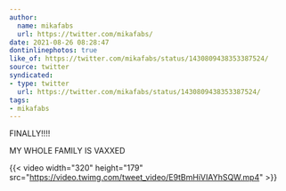 ```yaml
---
author:
  name: mikafabs
  url: https://twitter.com/mikafabs/
date: 2021-08-26 08:28:47
dontinlinephotos: true
like_of: https://twitter.com/mikafabs/status/1430809438353387524/
source: twitter
syndicated:
- type: twitter
  url: https://twitter.com/mikafabs/status/1430809438353387524/
tags:
- mikafabs
---
```


FINALLY!!!! 



MY WHOLE FAMILY IS VAXXED 

{{< video width="320" height="179" src="https://video.twimg.com/tweet_video/E9tBmHiVIAYhSQW.mp4" >}}
